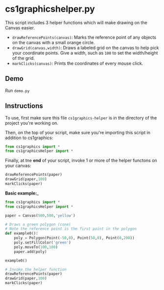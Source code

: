 # cs1graphicshelper.py

This script includes 3 helper functions which will make drawing on the Canvas easier.

+ `drawReferencePoints(canvas)`: Marks the reference point of any objects on the canvas with a small orange circle.
+ `drawGrid(canvas,width)`: Draws a labeled grid on the canvas to help pick your coordinate points. Give a width, such as `100` to set the width/height of the grid.
+ `markClicks(canvas)`: Prints the coordinates of every mouse click.

## Demo

Run `demo.py`

## Instructions
To use, first make sure this file `cs1graphics-helper` is in the directory of the project you're working on.

Then, on the top of your script, make sure you're importing this script in addition to cs1graphics:

```py
from cs1graphics import *
from cs1graphicsHelper import *
```

Finally, at tne __end__ of your script, invoke 1 or more of the helper functons on your canvas:

```py
drawReferencePoints(paper)
drawGrid(paper,100)
markClicks(paper)
```

__Basic example:___

```py
from cs1graphics import *
from cs1graphicsHelper import *

paper = Canvas(500,500,'yellow')

# Draws a green polygon (cone)
# Note the reference point is the first point in the polygon
def example0():
    poly = Polygon(Point(-50,0), Point(50,0), Point(0,200))
    poly.setFillColor('green')
    poly.moveTo(100,100)
    paper.add(poly)

example0()

# Invoke the helper function
drawReferencePoints(paper)
drawGrid(paper,100)
markClicks(paper)
```


